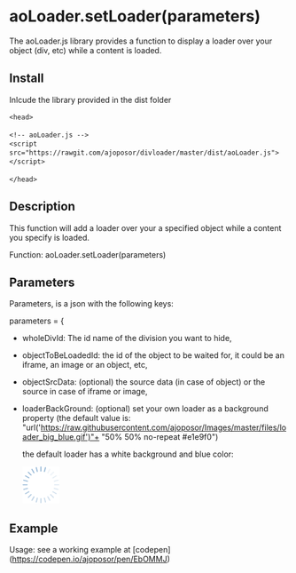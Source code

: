 # aoLoader.setLoader(parameters) 
The aoLoader.js library provides a function to display a loader over your object (div, etc) while a content is loaded.
## Install
Inlcude the library provided in the dist folder
```
<head>
	
<!-- aoLoader.js -->   
<script src="https://rawgit.com/ajoposor/divloader/master/dist/aoLoader.js"></script>

</head>
```
## Description
This function will add a loader over your a specified object while a content you specify is loaded.

Function: aoLoader.setLoader(parameters) 

## Parameters
Parameters, is a json with the following keys:

parameters = {
* wholeDivId: The id name of the division you want to hide,
* objectToBeLoadedId: the id of the object to be waited for, it could be an iframe, an image or an object, etc,
* objectSrcData: (optional) the source data (in case of object) or the source in case of iframe or image,

* loaderBackGround: (optional) set your own loader as a background property (the default value is: 
  "url('https://raw.githubusercontent.com/ajoposor/Images/master/files/loader_big_blue.gif')"+ "50% 50% no-repeat #e1e9f0")
 
   the default loader has a white background and blue color:

  <kbd>
  <img src="https://raw.githubusercontent.com/ajoposor/Images/master/files/loader_big_blue.gif">
  </kbd>


## Example

Usage: see a working example at [codepen] (https://codepen.io/ajoposor/pen/EbOMMJ)
